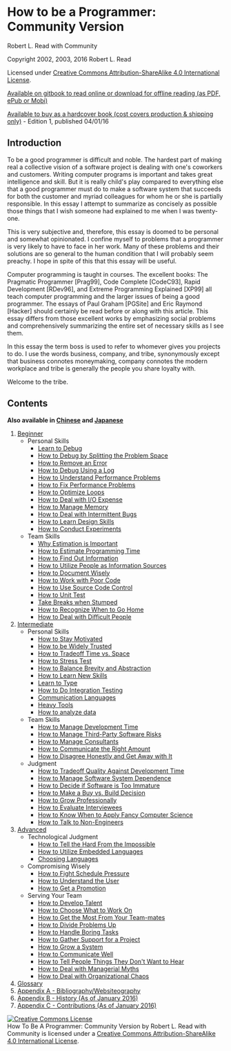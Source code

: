 # How to be a Programmer: Community Version
[//]: # (Version:1.1.0)
Robert L. Read with Community

Copyright 2002, 2003, 2016 Robert L. Read

Licensed under [Creative Commons Attribution-ShareAlike 4.0 International License](http://creativecommons.org/licenses/by-sa/4.0/).

[Available on gitbook to read online or download for offline reading (as PDF, ePub or Mobi)](https://www.gitbook.com/book/braydie/how-to-be-a-programmer/details)

[Available to buy as a hardcover book (cost covers production & shipping only)](http://www.blurb.com/b/6999069-how-to-be-a-programmer) - Edition 1, published 04/01/16

## Introduction
To be a good programmer is difficult and noble. The hardest part of making real a collective vision of a software project is dealing with one's coworkers and customers. Writing computer programs is important and takes great intelligence and skill. But it is really child's play compared to everything else that a good programmer must do to make a software system that succeeds for both the customer and myriad colleagues for whom he or she is partially responsible. In this essay I attempt to summarize as concisely as possible those things that I wish someone had explained to me when I was twenty-one.

This is very subjective and, therefore, this essay is doomed to be personal and somewhat opinionated. I confine myself to problems that a programmer is very likely to have to face in her work. Many of these problems and their solutions are so general to the human condition that I will probably seem preachy. I hope in spite of this that this essay will be useful.

Computer programming is taught in courses. The excellent books: The Pragmatic Programmer [Prag99], Code Complete [CodeC93], Rapid Development [RDev96], and Extreme Programming Explained [XP99] all teach computer programming and the larger issues of being a good programmer. The essays of Paul Graham [PGSite] and Eric Raymond [Hacker] should certainly be read before or along with this article. This essay differs from those excellent works by emphasizing social problems and comprehensively summarizing the entire set of necessary skills as I see them.

In this essay the term boss is used to refer to whomever gives you projects to do. I use the words business, company, and tribe, synonymously except that business connotes moneymaking, company connotes the modern workplace and tribe is generally the people you share loyalty with.

Welcome to the tribe.

## Contents

**Also available in [Chinese](zh/README.md) and [Japanese](jp/README.md)**

1. [Beginner](en/1-Beginner)
	- Personal Skills
		- [Learn to Debug](en/1-Beginner/Personal-Skills/01-Learn-To-Debug.md)
		- [How to Debug by Splitting the Problem Space](en/1-Beginner/Personal-Skills/02-How-to-Debug-by-Splitting-the-Problem-Space.md)
		- [How to Remove an Error](en/1-Beginner/Personal-Skills/03-How-to-Remove-an-Error.md)
		- [How to Debug Using a Log](en/1-Beginner/Personal-Skills/04-How-to-Debug-Using-a-Log.md)
		- [How to Understand Performance Problems](en/1-Beginner/Personal-Skills/05-How-to-Understand-Performance-Problems.md)
		- [How to Fix Performance Problems](en/1-Beginner/Personal-Skills/06-How-to-Fix-Performance-Problems.md)
		- [How to Optimize Loops](en/1-Beginner/Personal-Skills/07-How-to-Optimize-Loops.md)
		- [How to Deal with I/O Expense](en/1-Beginner/Personal-Skills/08-How-to-Deal-with-IO-Expense.md)
		- [How to Manage Memory](en/1-Beginner/Personal-Skills/09-How-to-Manage-Memory.md)
		- [How to Deal with Intermittent Bugs](en/1-Beginner/Personal-Skills/10-How-to-Deal-with-Intermittent-Bugs.md)
		- [How to Learn Design Skills](en/1-Beginner/Personal-Skills/11-How-to-Learn-Design-Skills.md)
		- [How to Conduct Experiments](en/1-Beginner/Personal-Skills/12-How-to-Conduct-Experiments.md)
	- Team Skills
		- [Why Estimation is Important](en/1-Beginner/Team-Skills/01-Why-Estimation-is-Important.md)
		- [How to Estimate Programming Time](en/1-Beginner/Team-Skills/02-How-to-Estimate-Programming-Time.md)
		- [How to Find Out Information](en/1-Beginner/Team-Skills/03-How-to-Find-Out-Information.md)
		- [How to Utilize People as Information Sources](en/1-Beginner/Team-Skills/04-How-to-Utilize-People-as-Information-Sources.md)
		- [How to Document Wisely](en/1-Beginner/Team-Skills/05-How-to-Document-Wisely.md)
		- [How to Work with Poor Code](en/1-Beginner/Team-Skills/06-How-to-Work-with-Poor-Code.md)
		- [How to Use Source Code Control](en/1-Beginner/Team-Skills/07-How-to-Use-Source-Code-Control.md)
		- [How to Unit Test](en/1-Beginner/Team-Skills/08-How-to-Unit-Test.md)
		- [Take Breaks when Stumped](en/1-Beginner/Team-Skills/09-Take-Breaks-when-Stumped.md)
		- [How to Recognize When to Go Home](en/1-Beginner/Team-Skills/10-How-to-Recognize-When-to-Go-Home.md)
		- [How to Deal with Difficult People](en/1-Beginner/Team-Skills/11-How-to-Deal-with-Difficult-People.md)
2. [Intermediate](en/2-Intermediate)
	- Personal Skills
		- [How to Stay Motivated](en/2-Intermediate/Personal-Skills/01-How-to-Stay-Motivated.md)
		- [How to be Widely Trusted](en/2-Intermediate/Personal-Skills/02-How-to-be-Widely-Trusted.md)
		- [How to Tradeoff Time vs. Space](en/2-Intermediate/Personal-Skills/03-How-to-Tradeoff-Time-vs-Space.md)
		- [How to Stress Test](en/2-Intermediate/Personal-Skills/04-How-to-Stress-Test.md)
		- [How to Balance Brevity and Abstraction](en/2-Intermediate/Personal-Skills/05-How-to-Balance-Brevity-and-Abstraction.md)
		- [How to Learn New Skills](en/2-Intermediate/Personal-Skills/06-How-to-Learn-New-Skills.md)
		- [Learn to Type](en/2-Intermediate/Personal-Skills/07-Learn-to-Type.md)
		- [How to Do Integration Testing](en/2-Intermediate/Personal-Skills/08-How-to-Do-Integration-Testing.md)
		- [Communication Languages](en/2-Intermediate/Personal-Skills/09-Communication-Languages.md)
		- [Heavy Tools](en/2-Intermediate/Personal-Skills/10-Heavy-Tools.md)
		- [How to analyze data](en/2-Intermediate/Personal-Skills/11-How-to-analyze-data.md)
	- Team Skills
		- [How to Manage Development Time](en/2-Intermediate/Team-Skills/01-How-to-Manage-Development-Time.md)
		- [How to Manage Third-Party Software Risks](en/2-Intermediate/Team-Skills/02-How-to-Manage-Third-Party-Software-Risks.md)
		- [How to Manage Consultants](en/2-Intermediate/Team-Skills/03-How-to-Manage-Consultants.md)
		- [How to Communicate the Right Amount](en/2-Intermediate/Team-Skills/04-How-to-Communicate-the-Right-Amount.md)
		- [How to Disagree Honestly and Get Away with It](en/2-Intermediate/Team-Skills/05-How-to-Disagree-Honestly-and-Get-Away-with-It.md)
	- Judgment
		- [How to Tradeoff Quality Against Development Time](en/2-Intermediate/Judgment/01-How-to-Tradeoff-Quality-Against-Development-Time.md)
		- [How to Manage Software System Dependence](en/2-Intermediate/Judgment/02-How-to-Manage-Software-System-Dependence.md)
		- [How to Decide if Software is Too Immature](en/2-Intermediate/Judgment/03-How-to-Decide-if-Software-is-Too-Immature.md)
		- [How to Make a Buy vs. Build Decision](en/2-Intermediate/Judgment/04-How-to-Make-a-Buy-vs-Build-Decision.md)
		- [How to Grow Professionally](en/2-Intermediate/Judgment/05-How-to-Grow-Professionally.md)
		- [How to Evaluate Interviewees](en/2-Intermediate/Judgment/06-How-to-Evaluate-Interviewees.md)
		- [How to Know When to Apply Fancy Computer Science](en/2-Intermediate/Judgment/07-How-to-Know-When-to-Apply-Fancy-Computer-Science.md)
		- [How to Talk to Non-Engineers](en/2-Intermediate/Judgment/08-How-to-Talk-to-Non-Engineers.md)
3. [Advanced](en/3-Advanced)
	- Technological Judgment
		- [How to Tell the Hard From the Impossible](en/3-Advanced/Technical-Judgment/01-How-to-Tell-the-Hard-From-the-Impossible.md)
		- [How to Utilize Embedded Languages](en/3-Advanced/Technical-Judgment/02-How-to-Utilize-Embedded-Languages.md)
		- [Choosing Languages](en/3-Advanced/Technical-Judgment/03-Choosing-Languages.md)
	- Compromising Wisely
		- [How to Fight Schedule Pressure](en/3-Advanced/Compromising-Wisely/01-How-to-Fight-Schedule-Pressure.md)
		- [How to Understand the User](en/3-Advanced/Compromising-Wisely/02-How-to-Understand-the-User.md)
		- [How to Get a Promotion](en/3-Advanced/Compromising-Wisely/03-How-to-Get-a-Promotion.md)
	- Serving Your Team
		- [How to Develop Talent](en/3-Advanced/Serving-Your-Team/01-How-to-Develop-Talent.md)
		- [How to Choose What to Work On](en/3-Advanced/Serving-Your-Team/02-How-to-Choose-What-to-Work-On.md)
		- [How to Get the Most From Your Team-mates](en/3-Advanced/Serving-Your-Team/03-How-to-Get-the-Most-From-Your-Teammates.md)
		- [How to Divide Problems Up](en/3-Advanced/Serving-Your-Team/04-How-to-Divide-Problems-Up.md)
		- [How to Handle Boring Tasks](en/3-Advanced/Serving-Your-Team/05-How-to-Handle-Boring-Tasks.md)
		- [How to Gather Support for a Project](en/3-Advanced/Serving-Your-Team/06-How-to-Gather-Support-for-a-Project.md)
		- [How to Grow a System](en/3-Advanced/Serving-Your-Team/07-How-to-Grow-a-System.md)
		- [How to Communicate Well](en/3-Advanced/Serving-Your-Team/08-How-to-Communicate-Well.md)
		- [How to Tell People Things They Don't Want to Hear](en/3-Advanced/Serving-Your-Team/09-How-to-Tell-People-Things-They-Don't-Want-to-Hear.md)
		- [How to Deal with Managerial Myths](en/3-Advanced/Serving-Your-Team/10-How-to-Deal-with-Managerial-Myths.md)
		- [How to Deal with Organizational Chaos](en/3-Advanced/Serving-Your-Team/11-How-to-Deal-with-Organizational-Chaos.md)
4. [Glossary](en/GLOSSARY.md)
5. [Appendix A - Bibliography/Websiteography](en/5-Bibliography.md)
6. [Appendix B - History (As of January 2016)](en/6-History.md)
6. [Appendix C - Contributions (As of January 2016)](en/7-Contributions.md)


<a rel="license" href="http://creativecommons.org/licenses/by-sa/4.0/"><img alt="Creative Commons License" style="border-width:0" src="https://i.creativecommons.org/l/by-sa/4.0/88x31.png" /></a><br /><span xmlns:dct="http://purl.org/dc/terms/" href="http://purl.org/dc/dcmitype/Text" property="dct:title" rel="dct:type">How To Be A Programmer: Community Version</span> by <span xmlns:cc="http://creativecommons.org/ns#" property="cc:attributionName">Robert L. Read with Community</span> is licensed under a <a rel="license" href="http://creativecommons.org/licenses/by-sa/4.0/">Creative Commons Attribution-ShareAlike 4.0 International License</a>.
